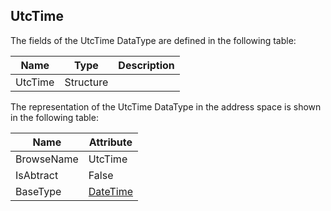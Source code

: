 <!-- datatype -->
## UtcTime
<!-- end of description -->
The fields of the UtcTime DataType are defined in the following table:  

|Name|Type|Description|
|---|---|---|
|UtcTime|Structure||

The representation of the UtcTime DataType in the address space is shown in the following table:  

|Name|Attribute|
|---|---|
|BrowseName|UtcTime|
|IsAbtract|False|
|BaseType|[DateTime](../../../Part3/DataTypes/DateTime/readme.md)|

